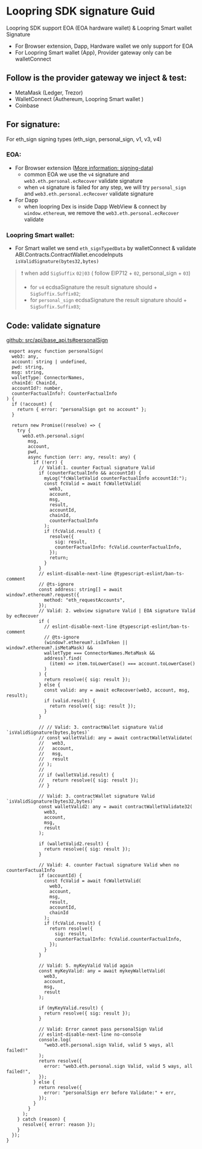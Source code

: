 # Loopring SDK signature Guid

Loopring SDK support EOA (EOA hardware wallet) & Loopring Smart wallet Signature

- For Browser extension, Dapp, Hardware wallet we only support for EOA
- For Loopring Smart wallet (App), Provider gateway only can be walletConnect

## Follow is the provider gateway we inject & test:
  - MetaMask  (Ledger, Trezor)
  - WalletConnect (Authereum, Loopring Smart wallet )
  - Coinbase 

## For signature:
For eth_sign signing types (eth_sign, personal_sign, v1, v3, v4)

### EOA:
  - For Browser extension ([More information: signing-data](https://docs.metamask.io/guide/signing-data.html#a-brief-history))
    + common EOA we use the `v4` signature and `web3.eth.personal.ecRecover` validate signature
    + when `v4` signature is failed for any step, we will try `personal_sign` and `web3.eth.personal.ecRecover` validate signature
  - For Dapp 
    + when loopring Dex is inside Dapp WebView & connect by `window.ethereum`, we remove the `web3.eth.personal.ecRecover` validate 

### Loopring Smart wallet:  
  - For Smart wallet we send `eth_signTypedData` by walletConnect & validate ABI.Contracts.ContractWallet.encodeInputs `isValidSignature(bytes32,bytes)` 

> ❗ when add `SigSuffix` `02|03` ( follow EIP712 + `02`, personal_sign + `03`) 
>- for `v4` ecdsaSignature the result signature should + `SigSuffix.Suffix02`;
>- for `personal_sign` ecdsaSignature the result signature should + `SigSuffix.Suffix03`;

## Code: validate signature 
[github: src/api/base_api.ts#personalSign](https://github.com/Loopring/loopring_sdk/blob/2c79c1837114f4f383e2d292de3da4b2dac02252/src/api/base_api.ts#L549)         
```
 export async function personalSign(
  web3: any,
  account: string | undefined,
  pwd: string,
  msg: string,
  walletType: ConnectorNames,
  chainId: ChainId,
  accountId?: number,
  counterFactualInfo?: CounterFactualInfo
) {
  if (!account) {
    return { error: "personalSign got no account" };
  }

  return new Promise((resolve) => {
    try {
      web3.eth.personal.sign(
        msg,
        account,
        pwd,
        async function (err: any, result: any) {
          if (!err) {
            // Valid:1. counter Factual signature Valid
            if (counterFactualInfo && accountId) {
              myLog("fcWalletValid counterFactualInfo accountId:");
              const fcValid = await fcWalletValid(
                web3,
                account,
                msg,
                result,
                accountId,
                chainId,
                counterFactualInfo
              );
              if (fcValid.result) {
                resolve({
                  sig: result,
                  counterFactualInfo: fcValid.counterFactualInfo,
                });
                return;
              }
            }
            // eslint-disable-next-line @typescript-eslint/ban-ts-comment
            // @ts-ignore
            const address: string[] = await window?.ethereum?.request({
              method: "eth_requestAccounts",
            });
            // Valid: 2. webview signature Valid | EOA signature Valid by ecRecover
            if (
              // eslint-disable-next-line @typescript-eslint/ban-ts-comment
              // @ts-ignore
              (window?.ethereum?.isImToken || window?.ethereum?.isMetaMask) &&
              walletType === ConnectorNames.MetaMask &&
              address?.find(
                (item) => item.toLowerCase() === account.toLowerCase()
              )
            ) {
              return resolve({ sig: result });
            } else {
              const valid: any = await ecRecover(web3, account, msg, result);
              if (valid.result) {
                return resolve({ sig: result });
              }
            }

            // // Valid: 3. contractWallet signature Valid `isValidSignature(bytes,bytes)`
            // const walletValid: any = await contractWalletValidate(
            //   web3,
            //   account,
            //   msg,
            //   result
            // );
            //
            // if (walletValid.result) {
            //   return resolve({ sig: result });
            // }

            // Valid: 3. contractWallet signature Valid `isValidSignature(bytes32,bytes)`
            const walletValid2: any = await contractWalletValidate32(
              web3,
              account,
              msg,
              result
            );

            if (walletValid2.result) {
              return resolve({ sig: result });
            }

            // Valid: 4. counter Factual signature Valid when no counterFactualInfo
            if (accountId) {
              const fcValid = await fcWalletValid(
                web3,
                account,
                msg,
                result,
                accountId,
                chainId
              );
              if (fcValid.result) {
                return resolve({
                  sig: result,
                  counterFactualInfo: fcValid.counterFactualInfo,
                });
              }
            }

            // Valid: 5. myKeyValid Valid again
            const myKeyValid: any = await mykeyWalletValid(
              web3,
              account,
              msg,
              result
            );

            if (myKeyValid.result) {
              return resolve({ sig: result });
            }

            // Valid: Error cannot pass personalSign Valid
            // eslint-disable-next-line no-console
            console.log(
              "web3.eth.personal.sign Valid, valid 5 ways, all failed!"
            );
            return resolve({
              error: "web3.eth.personal.sign Valid, valid 5 ways, all failed!",
            });
          } else {
            return resolve({
              error: "personalSign err before Validate:" + err,
            });
          }
        }
      );
    } catch (reason) {
      resolve({ error: reason });
    }
  });
}
```